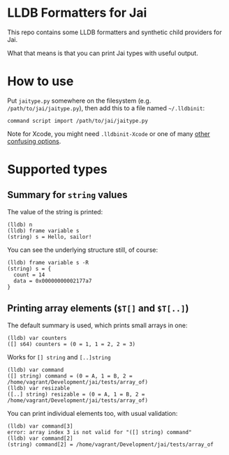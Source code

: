 # LLDB Formatters for Jai

This repo contains some LLDB formatters and synthetic child providers for Jai.

What that means is that you can print Jai types with useful output.

# How to use

Put `jaitype.py` somewhere on the filesystem (e.g. `/path/to/jai/jaitype.py`), then add
this to a file named `~/.lldbinit`:

```
command script import /path/to/jai/jaitype.py
```

Note for Xcode, you might need `.lldbinit-Xcode` or one of many
[other confusing options](https://lldb.llvm.org/man/lldb.html#configuration-files).

# Supported types

## Summary for `string` values

The value of the string is printed:

```
(lldb) n
(lldb) frame variable s
(string) s = Hello, sailor!
```

You can see the underlying structure still, of course:

```
(lldb) frame variable s -R
(string) s = {
  count = 14
  data = 0x00000000002177a7
}
```

## Printing array elements (`$T[]` and `$T[..]`)

The default summary is used, which prints small arrays in one:

```
(lldb) var counters
([] s64) counters = (0 = 1, 1 = 2, 2 = 3)
```

Works for `[] string` and `[..]string`

```
(lldb) var command
([] string) command = (0 = A, 1 = B, 2 = /home/vagrant/Development/jai/tests/array_of)
(lldb) var resizable
([..] string) resizable = (0 = A, 1 = B, 2 = /home/vagrant/Development/jai/tests/array_of)
```

You can print individual elements too, with usual validation:

```
(lldb) var command[3]
error: array index 3 is not valid for "([] string) command"
(lldb) var command[2]
(string) command[2] = /home/vagrant/Development/jai/tests/array_of
```
